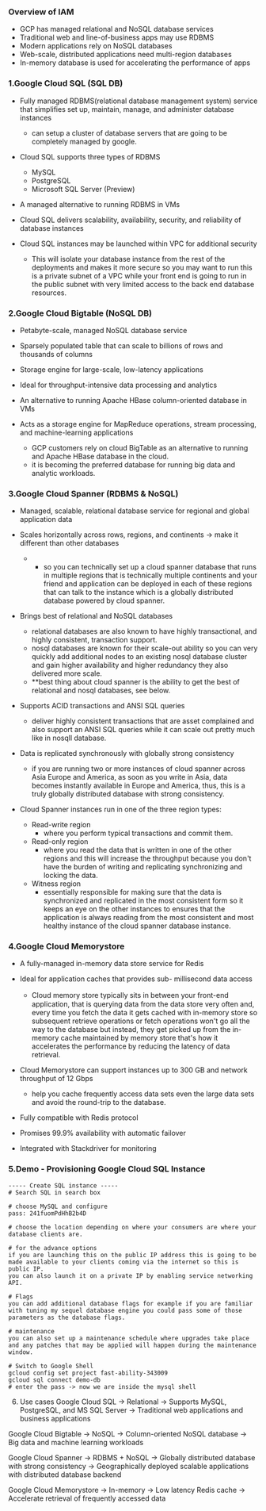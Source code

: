 ###  Overview of IAM
- GCP has managed relational and NoSQL database services  
- Traditional web and line-of-business apps may use RDBMS  
- Modern applications rely on NoSQL databases  
- Web-scale, distributed applications need multi-region
 databases  
- In-memory database is used for accelerating the performance of apps  

### 1.Google Cloud SQL (SQL DB)
- Fully managed RDBMS(relational database management system) service that simplifies set up, maintain, manage, and administer database instances  
  + can setup a cluster of database servers that are going to be completely managed by google.

- Cloud SQL supports three types of RDBMS  
  + MySQL  
  + PostgreSQL  
  + Microsoft SQL Server (Preview)  

- A managed alternative to running RDBMS in VMs  

- Cloud SQL delivers scalability, availability, security, and reliability of database instances  

- Cloud SQL instances may be launched within VPC for additional security  
  + This will isolate your database instance from the rest of the deployments and makes it more secure so you may want to run this is a private subnet of a VPC while your front end is going to run in the public subnet with very limited access to the back end database resources.

### 2.Google Cloud Bigtable (NoSQL DB)
- Petabyte-scale, managed NoSQL database service  

- Sparsely populated table that can scale to billions of rows and thousands of columns  

- Storage engine for large-scale, low-latency applications  

- Ideal for throughput-intensive data processing and analytics  

- An alternative to running Apache HBase column-oriented database in VMs  

- Acts as a storage engine for MapReduce operations, stream processing, and machine-learning applications
  + GCP customers rely on cloud BigTable as an alternative to running and Apache HBase database in the cloud.  
  + it is becoming the preferred database for running big data and analytic workloads.  

### 3.Google Cloud Spanner (RDBMS & NoSQL)
- Managed, scalable, relational database service for regional and global application data   

- Scales horizontally across rows, regions, and continents -> make it different than other databases   
  + + so you can technically set up a cloud spanner database that runs in multiple regions that is technically multiple continents and your friend and application can be deployed in each of these regions that can talk to the instance which is a globally distributed database powered by cloud spanner.

- Brings best of relational and NoSQL databases
  + relational databases are also known to have highly transactional, and highly consistent, transaction support.   
  + nosql databases are known for their scale-out ability so you can very quickly add additional nodes to an existing nosql database cluster and gain higher availability and higher redundancy they also delivered more scale.  
  + **best thing about cloud spanner is the ability to get the best of relational and nosql databases, see below.

- Supports ACID transactions and ANSI SQL queries
  + deliver highly consistent transactions that are asset complained and also support an ANSI SQL queries while it can scale out pretty much like in nosqll database.

- Data is replicated synchronously with globally strong consistency   
  + if you are running two or more instances of cloud spanner across Asia Europe and America, as soon as you write in Asia, data becomes instantly available in Europe and America, thus, this is a truly globally distributed database with strong consistency.

- Cloud Spanner instances run in one of the three region types:   
  - Read-write region
    + where you perform typical transactions and commit them.    
  - Read-only region   
    + where you read the data that is written in one of the other regions and this will increase the throughput because you don't have the burden of writing and replicating synchronizing and locking the data.  
  - Witness region
    + essentially responsible for making sure that the data is synchronized and replicated in the most consistent form so it keeps an eye on the other instances to ensures that the application is always reading from the most consistent and most healthy instance of the cloud spanner database instance.  

### 4.Google Cloud Memorystore
- A fully-managed in-memory data store service for Redis   

- Ideal for application caches that provides sub- millisecond data access  
  + Cloud memory store typically sits in between your front-end　application, that is querying data from the data store very often and, every time you fetch the data it gets cached with in-memory store so subsequent retrieve operations or fetch operations won't go all the way to the database but instead, they get picked up from the in-memory cache maintained by memory store that's how it accelerates the performance by reducing the latency of data retrieval.  

- Cloud Memorystore can support instances up to 300 GB and network throughput of 12 Gbps  
  + help you cache frequently access data sets even the large data sets and avoid the round-trip to the database.  

- Fully compatible with Redis protocol  

- Promises 99.9% availability with automatic failover  

- Integrated with Stackdriver for monitoring  

### 5.Demo - Provisioning Google Cloud SQL Instance
```
----- Create SQL instance -----
# Search SQL in search box

# choose MySQL and configure
pass: 241fuomPdHhB2b4D

# choose the location depending on where your consumers are where your database clients are.

# for the advance options
if you are launching this on the public IP address this is going to be made available to your clients coming via the internet so this is public IP.
you can also launch it on a private IP by enabling service networking API.

# Flags
you can add additional database flags for example if you are familiar with tuning my sequel database engine you could pass some of those parameters as the database flags.

# maintenance
you can also set up a maintenance schedule where upgrades take place and any patches that may be applied will happen during the maintenance window.

# Switch to Google Shell
gcloud config set project fast-ability-343009
gcloud sql connect demo-db
# enter the pass -> now we are inside the mysql shell
```

6. Use cases
Google Cloud SQL -> Relational -> Supports MySQL, PostgreSQL, and MS SQL Server -> Traditional web applications and business applications

Google Cloud Bigtable -> NoSQL -> Column-oriented NoSQL database -> Big data and machine learning workloads

Google Cloud Spanner -> RDBMS + NoSQL -> Globally distributed database with strong consistency -> Geographically deployed scalable applications with distributed database backend

Google Cloud Memorystore -> In-memory -> Low latency Redis cache -> Accelerate retrieval of frequently accessed data  
